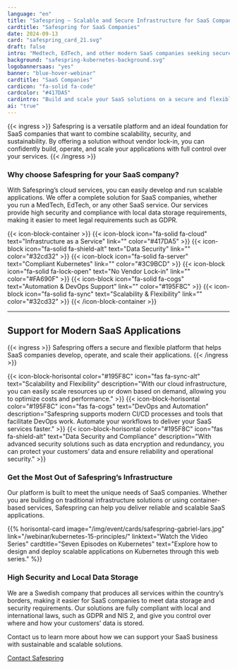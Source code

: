 ```yaml
---
language: "en"
title: "Safespring – Scalable and Secure Infrastructure for SaaS Companies Without Vendor Lock-in"
cardtitle: "Safespring for SaaS Companies"
date: 2024-09-13
card: "safespring_card_21.svg"
draft: false
intro: "Medtech, EdTech, and other modern SaaS companies seeking secure, flexible, and compliant infrastructure to scale and run their applications."
background: "safespring-kubernetes-background.svg"
logobannersaas: "yes"
banner: "blue-hover-webinar"
cardtitle: "SaaS Companies"
cardicon: "fa-solid fa-code"
cardcolor: "#417DA5"
cardintro: "Build and scale your SaaS solutions on a secure and flexible infrastructure with support for modern DevOps principles."
ai: "true"
---
```


{{< ingress >}}
Safespring is a versatile platform and an ideal foundation for SaaS companies that want to combine scalability, security, and sustainability. By offering a solution without vendor lock-in, you can confidently build, operate, and scale your applications with full control over your services.
{{< /ingress >}}

### Why choose Safespring for your SaaS company?

With Safespring’s cloud services, you can easily develop and run scalable applications. We offer a complete solution for SaaS companies, whether you run a MedTech, EdTech, or any other SaaS service. Our services provide high security and compliance with local data storage requirements, making it easier to meet legal requirements such as GDPR.

{{< icon-block-container >}}
{{< icon-block icon="fa-solid fa-cloud" text="Infrastructure as a Service" link="" color="#417DA5" >}}
{{< icon-block icon="fa-solid fa-shield-alt" text="Data Security" link="" color="#32cd32" >}}
{{< icon-block icon="fa-solid fa-server" text="Compliant Kubernetes" link="" color="#3C9BCD" >}}
{{< icon-block icon="fa-solid fa-lock-open" text="No Vendor Lock-in" link="" color="#FA690F" >}}
{{< icon-block icon="fa-solid fa-cogs" text="Automation & DevOps Support" link="" color="#195F8C" >}}
{{< icon-block icon="fa-solid fa-sync" text="Scalability & Flexibility" link="" color="#32cd32" >}}
{{< /icon-block-container >}}

---

## Support for Modern SaaS Applications

{{< ingress >}}
Safespring offers a secure and flexible platform that helps SaaS companies develop, operate, and scale their applications.
{{< /ingress >}}

{{< icon-block-horisontal color="#195F8C" icon="fas fa-sync-alt" text="Scalability and Flexibility" description="With our cloud infrastructure, you can easily scale resources up or down based on demand, allowing you to optimize costs and performance." >}}
{{< icon-block-horisontal color="#195F8C" icon="fas fa-cogs" text="DevOps and Automation" description="Safespring supports modern CI/CD processes and tools that facilitate DevOps work. Automate your workflows to deliver your SaaS services faster." >}}
{{< icon-block-horisontal color="#195F8C" icon="fas fa-shield-alt" text="Data Security and Compliance" description="With advanced security solutions such as data encryption and redundancy, you can protect your customers’ data and ensure reliability and operational security." >}}

### Get the Most Out of Safespring’s Infrastructure

Our platform is built to meet the unique needs of SaaS companies. Whether you are building on traditional infrastructure solutions or using container-based services, Safespring can help you deliver reliable and scalable SaaS applications.

{{% horisontal-card image="/img/event/cards/safespring-gabriel-lars.jpg" link="/webinar/kubernetes-15-principles/" linktext="Watch the Video Series" cardtitle="Seven Episodes on Kubernetes" text="Explore how to design and deploy scalable applications on Kubernetes through this web series." %}}

### High Security and Local Data Storage

We are a Swedish company that produces all services within the country’s borders, making it easier for SaaS companies to meet data storage and security requirements. Our solutions are fully compliant with local and international laws, such as GDPR and NIS 2, and give you control over where and how your customers’ data is stored.

Contact us to learn more about how we can support your SaaS business with sustainable and scalable solutions.

<a href="/kontakt" id="text-button">Contact Safespring</a>

